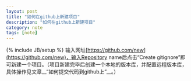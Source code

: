 ```yaml
---
layout: post
title: "如何在github上新建项目"
description: "如何在github上新建项目"
category: note
tags: [note]
---
```

{% include JB/setup %}
输入网址[https://github.com/new](https://github.com/new)，输入Repository name后点击“Create gitignore”即可新建一个项目。（项目新建完毕后创建一个本地的版本库，并配置远程版本库，具体操作见文章__“如何提交代码到github上”__。）